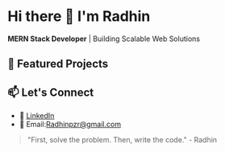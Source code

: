 # Hi there 👋 I'm Radhin
**MERN Stack Developer** | Building Scalable Web Solutions

## 🚀 Featured Projects

## 📫 Let's Connect
- 💼 [LinkedIn](https://linkedin.com/in/yourprofile)
- 📧 Email:Radhinpzr@gmail.com

> "First, solve the problem. Then, write the code." - Radhin 
